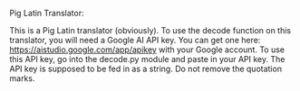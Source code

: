 Pig Latin Translator:

This is a Pig Latin translator (obviously). To use the decode function on this translator, you will need a Google AI API key. You can get one here: https://aistudio.google.com/app/apikey with your Google account. To use this API key, go into the decode.py module and paste in your API key. The API key is supposed to be fed in as a string. Do not remove the quotation marks.
